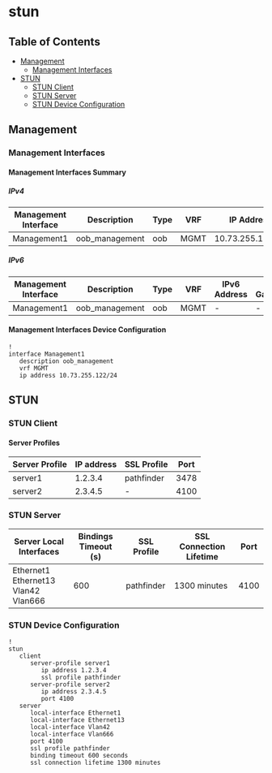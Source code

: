 # stun

## Table of Contents

- [Management](#management)
  - [Management Interfaces](#management-interfaces)
- [STUN](#stun-1)
  - [STUN Client](#stun-client)
  - [STUN Server](#stun-server)
  - [STUN Device Configuration](#stun-device-configuration)

## Management

### Management Interfaces

#### Management Interfaces Summary

##### IPv4

| Management Interface | Description | Type | VRF | IP Address | Gateway |
| -------------------- | ----------- | ---- | --- | ---------- | ------- |
| Management1 | oob_management | oob | MGMT | 10.73.255.122/24 | 10.73.255.2 |

##### IPv6

| Management Interface | Description | Type | VRF | IPv6 Address | IPv6 Gateway |
| -------------------- | ----------- | ---- | --- | ------------ | ------------ |
| Management1 | oob_management | oob | MGMT | - | - |

#### Management Interfaces Device Configuration

```eos
!
interface Management1
   description oob_management
   vrf MGMT
   ip address 10.73.255.122/24
```

## STUN

### STUN Client

#### Server Profiles

| Server Profile | IP address | SSL Profile | Port |
| -------------- | ---------- | ----------- | ---- |
| server1 | 1.2.3.4 | pathfinder | 3478 |
| server2 | 2.3.4.5 | - | 4100 |

### STUN Server

| Server Local Interfaces | Bindings Timeout (s) | SSL Profile | SSL Connection Lifetime | Port |
| ----------------------- | -------------------- | ----------- | ----------------------- | ---- |
| Ethernet1<br>Ethernet13<br>Vlan42<br>Vlan666 | 600 | pathfinder | 1300 minutes | 4100 |

### STUN Device Configuration

```eos
!
stun
   client
      server-profile server1
         ip address 1.2.3.4
         ssl profile pathfinder
      server-profile server2
         ip address 2.3.4.5
         port 4100
   server
      local-interface Ethernet1
      local-interface Ethernet13
      local-interface Vlan42
      local-interface Vlan666
      port 4100
      ssl profile pathfinder
      binding timeout 600 seconds
      ssl connection lifetime 1300 minutes
```
